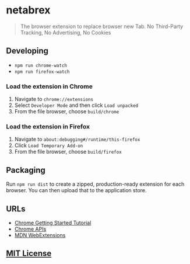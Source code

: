 # netabrex

> The browser extension to replace browser new Tab. No Third-Party Tracking, No Advertising, No Cookies

## Developing

- `npm run chrome-watch`
- `npm run firefox-watch`

### Load the extension in Chrome

1. Navigate to `chrome://extensions`
2. Select `Developer Mode` and then click `Load unpacked`
3. From the file browser, choose `build/chrome`

### Load the extension in Firefox

1. Navigate to `about:debugging#/runtime/this-firefox`
2. Click `Load Temporary Add-on`
3. From the file browser, choose `build/firefox`

## Packaging

Run `npm run dist` to create a zipped, production-ready extension for each browser. You can then upload that to the application store.

## URLs

- [Chrome Getting Started Tutorial](https://developer.chrome.com/extensions/getstarted)
- [Chrome APIs](https://developer.chrome.com/apps/api_index)
- [MDN WebExtensions](https://developer.mozilla.org/en-US/docs/Mozilla/Add-ons/WebExtensions)

## [MIT License](LICENSE.md)
